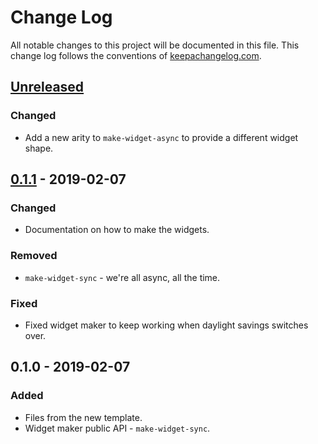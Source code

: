# Change Log
All notable changes to this project will be documented in this file. This change log follows the conventions of [keepachangelog.com](http://keepachangelog.com/).

## [Unreleased]
### Changed
- Add a new arity to `make-widget-async` to provide a different widget shape.

## [0.1.1] - 2019-02-07
### Changed
- Documentation on how to make the widgets.

### Removed
- `make-widget-sync` - we're all async, all the time.

### Fixed
- Fixed widget maker to keep working when daylight savings switches over.

## 0.1.0 - 2019-02-07
### Added
- Files from the new template.
- Widget maker public API - `make-widget-sync`.

[Unreleased]: https://github.com/your-name/wormhole/compare/0.1.1...HEAD
[0.1.1]: https://github.com/your-name/wormhole/compare/0.1.0...0.1.1
